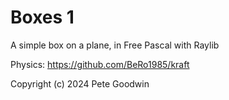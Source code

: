 # Boxes 1

A simple box on a plane, in Free Pascal with Raylib

Physics: https://github.com/BeRo1985/kraft

Copyright (c) 2024 Pete Goodwin

